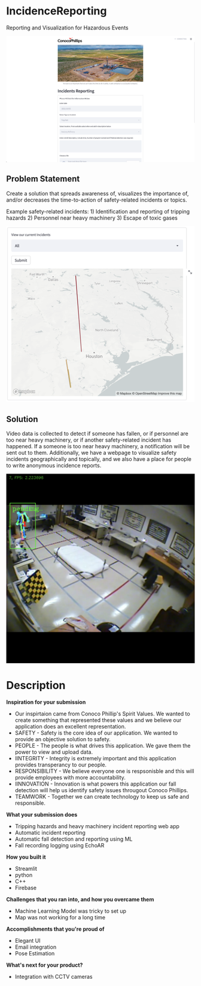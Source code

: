 # IncidenceReporting

Reporting and Visualization for Hazardous Events

![Web Page](./static/web_page.png)

## Problem Statement
Create a solution that spreads awareness of, visualizes the importance of, and/or decreases the time-to-action of safety-related incidents or topics.

Example safety-related incidents: 1) Identification and reporting of tripping hazards 2) Personnel near heavy machinery 3) Escape of toxic gases

![Map Visualization](./static/map_visualization.png)

## Solution
Video data is collected to detect if someone has fallen, or if personnel are too near heavy machinery, or if another safety-related incident has happened. If a someone is too near heavy machinery, a notification will be sent out to them. Additionally, we have a webpage to visualize safety incidents geographically and topically, and we also have a place for people to write anonymous incidence reports.

![Pose Estimation](./static/pose_estimation.png)


# Description

**Inspiration for your submission**
 - Our inspirtaion came from Conoco Phillip's Spirit Values. We wanted to create something that represented these values and we believe our application does an excellent representation. 
 - SAFETY - Safety is the core idea of our application. We wanted to provide an objective solution to safety.
 - PEOPLE - The people is what drives this application. We gave them the power to view and upload data. 
 - IINTEGRITY - Integrity is extremely important and this application provides transperancy to our people.
 - RESPONSIBILITY - We believe everyone one is respsonisble and this will provide employees with more accountability. 
 - IINNOVATION - Innovation is what powers this application our fall detection will help us identify safety issues througout Conoco Phillips.
 - TEAMWORK - Together we can create technology to keep us safe and responsible. 

**What your submission does**
 - Tripping hazards and heavy machinery incident reporting web app
 - Automatic incident reporting
 - Automatic fall detection and reporting using ML 
 - Fall recording logging using EchoAR


**How you built it**
 - Streamlit
 - python
 - C++
 - Firebase

**Challenges that you ran into, and how you overcame them**
 - Machine Learning Model was tricky to set up
 - Map was not working for a long time

**Accomplishments that you're proud of**
 - Elegant UI
 - Email integration
 - Pose Estimation

**What's next for your product?**
 - Integration with CCTV cameras
